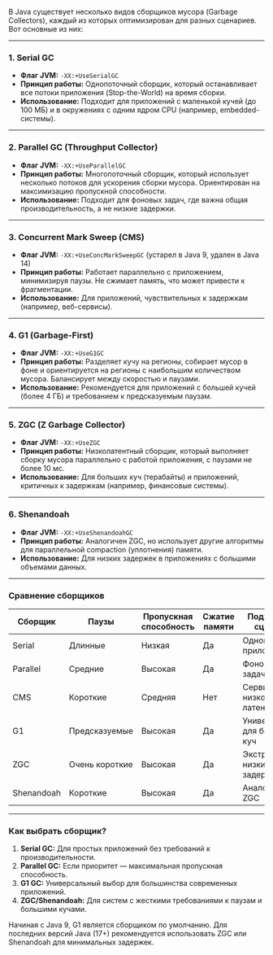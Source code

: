 В Java существует несколько видов сборщиков мусора (Garbage Collectors), каждый из которых оптимизирован для разных сценариев. Вот основные из них:

---

### **1. Serial GC**
- **Флаг JVM:** `-XX:+UseSerialGC`
- **Принцип работы:** Однопоточный сборщик, который останавливает все потоки приложения (Stop-the-World) на время сборки.
- **Использование:** Подходит для приложений с маленькой кучей (до 100 МБ) и в окружениях с одним ядром CPU (например, embedded-системы).

---

### **2. Parallel GC (Throughput Collector)**
- **Флаг JVM:** `-XX:+UseParallelGC`
- **Принцип работы:** Многопоточный сборщик, который использует несколько потоков для ускорения сборки мусора. Ориентирован на максимизацию пропускной способности.
- **Использование:** Подходит для фоновых задач, где важна общая производительность, а не низкие задержки.

---

### **3. Concurrent Mark Sweep (CMS)**
- **Флаг JVM:** `-XX:+UseConcMarkSweepGC` (устарел в Java 9, удален в Java 14)
- **Принцип работы:** Работает параллельно с приложением, минимизируя паузы. Не сжимает память, что может привести к фрагментации.
- **Использование:** Для приложений, чувствительных к задержкам (например, веб-сервисы).

---

### **4. G1 (Garbage-First)**
- **Флаг JVM:** `-XX:+UseG1GC`
- **Принцип работы:** Разделяет кучу на регионы, собирает мусор в фоне и ориентируется на регионы с наибольшим количеством мусора. Балансирует между скоростью и паузами.
- **Использование:** Рекомендуется для приложений с большей кучей (более 4 ГБ) и требованием к предсказуемым паузам.

---

### **5. ZGC (Z Garbage Collector)**
- **Флаг JVM:** `-XX:+UseZGC`
- **Принцип работы:** Низколатентный сборщик, который выполняет сборку мусора параллельно с работой приложения, с паузами не более 10 мс.
- **Использование:** Для больших куч (терабайты) и приложений, критичных к задержкам (например, финансовые системы).

---

### **6. Shenandoah**
- **Флаг JVM:** `-XX:+UseShenandoahGC`
- **Принцип работы:** Аналогичен ZGC, но использует другие алгоритмы для параллельной compaction (уплотнения) памяти.
- **Использование:** Для низких задержек в приложениях с большими объемами данных.

---

### **Сравнение сборщиков**
| Сборщик   | Паузы | Пропускная способность | Сжатие памяти | Подходящие сценарии         |
|-----------|--------|------------------------|---------------|-----------------------------|
| Serial    | Длинные | Низкая                | Да            | Однопоточные приложения     |
| Parallel  | Средние | Высокая               | Да            | Фоновые задачи              |
| CMS       | Короткие | Средняя               | Нет           | Сервисы с низкой латентностью |
| G1        | Предсказуемые | Высокая        | Да            | Универсальный для больших куч |
| ZGC       | Очень короткие | Высокая       | Да            | Экстремально низкие задержки |
| Shenandoah| Короткие     | Высокая          | Да            | Аналогично ZGC              |

---

### **Как выбрать сборщик?**
1. **Serial GC:** Для простых приложений без требований к производительности.
2. **Parallel GC:** Если приоритет — максимальная пропускная способность.
3. **G1 GC:** Универсальный выбор для большинства современных приложений.
4. **ZGC/Shenandoah:** Для систем с жесткими требованиями к паузам и большими кучами.

Начиная с Java 9, G1 является сборщиком по умолчанию. Для последних версий Java (17+) рекомендуется использовать ZGC или Shenandoah для минимальных задержек.